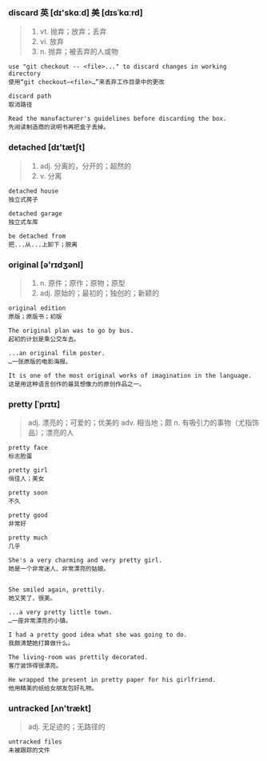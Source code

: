 ### discard 英 [dɪ'skɑːd] 美 [dɪsˈkɑːrd]
> 1. vt. 抛弃；放弃；丢弃
> 2. vi. 放弃
> 3. n. 抛弃；被丢弃的人或物

```
use "git checkout -- <file>..." to discard changes in working directory
使用“git checkout—<file>…”来丢弃工作目录中的更改

discard path 
取消路径

Read the manufacturer's guidelines before discarding the box.
先阅读制造商的说明书再把盒子丢掉。

```

### detached [dɪ'tætʃt]
> 1. adj. 分离的，分开的；超然的
> 2. v. 分离

```
detached house
独立式房子

detached garage
独立式车库

be detached from
把...从...上卸下；脱离
```

### original [ə'rɪdʒənl] 
> 1. n. 原件；原作；原物；原型
> 2. adj. 原始的；最初的；独创的；新颖的

```
original edition
原版；原版书；初版

The original plan was to go by bus.
起初的计划是乘公交车去。

...an original film poster.
…一张原版的电影海报。

It is one of the most original works of imagination in the language.
这是用这种语言创作的最具想像力的原创作品之一。
```

### pretty [ˈprɪtɪ]
> adj. 漂亮的；可爱的；优美的
> adv. 相当地；颇
> n. 有吸引力的事物（尤指饰品）；漂亮的人

```
pretty face
标志脸蛋

pretty girl
俏佳人；美女

pretty soon
不久

pretty good
非常好

pretty much
几乎

She's a very charming and very pretty girl.
她是一个非常迷人、非常漂亮的姑娘。


She smiled again, prettily.
她又笑了，很美。

...a very pretty little town.
…一座非常漂亮的小镇。

I had a pretty good idea what she was going to do.
我颇清楚她打算做什么。

The living-room was prettily decorated.
客厅装饰得很漂亮。

He wrapped the present in pretty paper for his girlfriend.
他用精美的纸给女朋友包好礼物。
```
### untracked [ʌn'trækt]
> adj. 无足迹的；无路径的

```
untracked files
未被跟踪的文件
```
